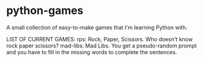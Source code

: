 # python-games
A small collection of easy-to-make games that I'm learning Python with.

LIST OF CURRENT GAMES:
rps: Rock, Paper, Scissors. Who doesn't know rock paper scissors?
mad-libs: Mad Libs. You get a pseudo-random prompt and you have to fill in the missing words to complete the sentences. 